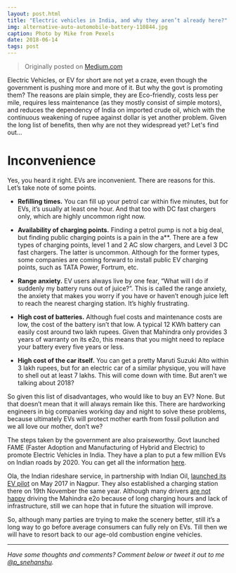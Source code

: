 ```yaml
---
layout: post.html
title: "Electric vehicles in India, and why they aren’t already here?"
img: alternative-auto-automobile-battery-110844.jpg
caption: Photo by Mike from Pexels
date: 2018-06-14
tags: post
---
```


> Originally posted on [Medium.com](https://medium.com/@snehanshuphukon/electric-vehicles-in-india-and-why-they-arent-already-here-16194bbcbc53)

Electric Vehicles, or EV for short are not yet a craze, even though the government is pushing more and more of it. But why the govt is promoting them? The reasons are plain simple, they are Eco-friendly, costs less per mile, requires less maintenance (as they mostly consist of simple motors), and reduces the dependency of India on imported crude oil, which with the continuous weakening of rupee against dollar is yet another problem. Given the long list of benefits, then why are not they widespread yet? Let's find out…

# Inconvenience

Yes, you heard it right. EVs are inconvenient. There are reasons for this. Let’s take note of some points.

- **Refilling times.** You can fill up your petrol car within five minutes, but for EVs, it’s usually at least one hour. And that too with DC fast chargers only, which are highly uncommon right now.

- **Availability of charging points.** Finding a petrol pump is not a big deal, but finding public charging points is a pain in the a\*\*. There are a few types of charging points, level 1 and 2 AC slow chargers, and Level 3 DC fast chargers. The latter is uncommon. Although for the former types, some companies are coming forward to install public EV charging points, such as TATA Power, Fortrum, etc.

- **Range anxiety.** EV users always live by one fear, “What will I do if suddenly my battery runs out of juice?”. This is called the range anxiety, the anxiety that makes you worry if you have or haven’t enough juice left to reach the nearest charging station. It’s highly frustrating.

- **High cost of batteries.** Although fuel costs and maintenance costs are low, the cost of the battery isn’t that low. A typical 12 KWh battery can easily cost around two lakh rupees. Given that Mahindra only provides 3 years of warranty on its e2o, this means that you might need to replace your battery every five years or less.

- **High cost of the car itself.** You can get a pretty Maruti Suzuki Alto within 3 lakh rupees, but for an electric car of a similar physique, you will have to shell out at least 7 lakhs. This will come down with time. But aren’t we talking about 2018?

So given this list of disadvantages, who would like to buy an EV? None. But that doesn’t mean that it will always remain like this. There are hardworking engineers in big companies working day and night to solve these problems, because ultimately EVs will protect mother earth from fossil pollution and we all love our mother, don’t we?

The steps taken by the government are also praiseworthy. Govt launched FAME (Faster Adoption and Manufacturing of Hybrid and Electric) to promote Electric Vehicles in India. They have a plan to put a few million EVs on Indian roads by 2020. You can get all the information [here](http://dhi.nic.in/writereaddata/UploadFile/Gazette_Notification_FAME_India.pdf).

Ola, the Indian rideshare service, in partnership with Indian Oil, [launched its EV pilot](https://www.olacabs.com/media/press/ola-partners-with-indian-oil-corporation-limited-iocl-to-establish-the-first-fast-charging-electric-vehicle-station-in-a-fuel-station) on May 2017 in Nagpur. They also established a charging station there on 19th November the same year. Although many drivers [are not happy](https://www.cardekho.com/india-car-news/ola-drivers-in-nagpur-unhappy-driving-mahindra-e2o-ev-21531.htm) driving the Mahindra e2o because of long charging hours and lack of infrastructure, still we can hope that in future the situation will improve.

So, although many parties are trying to make the scenery better, still it’s a long way to go before average consumers can fully rely on EVs. Till then we will have to resort back to our age-old combustion engine vehicles.

---

_Have some thoughts and comments? Comment below or tweet it out to me [@p_snehanshu](https://twitter.com/p_snehanshu)._
